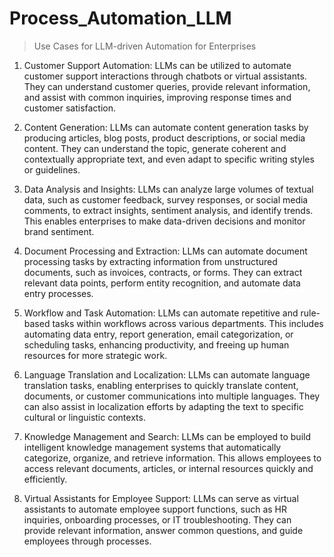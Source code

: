 # Process_Automation_LLM

> Use Cases for LLM-driven Automation for Enterprises

1. Customer Support Automation: LLMs can be utilized to automate customer support interactions through chatbots or virtual assistants. They can understand customer queries, provide relevant information, and assist with common inquiries, improving response times and customer satisfaction.
    
2. Content Generation: LLMs can automate content generation tasks by producing articles, blog posts, product descriptions, or social media content. They can understand the topic, generate coherent and contextually appropriate text, and even adapt to specific writing styles or guidelines.
    
3. Data Analysis and Insights: LLMs can analyze large volumes of textual data, such as customer feedback, survey responses, or social media comments, to extract insights, sentiment analysis, and identify trends. This enables enterprises to make data-driven decisions and monitor brand sentiment.
    
4. Document Processing and Extraction: LLMs can automate document processing tasks by extracting information from unstructured documents, such as invoices, contracts, or forms. They can extract relevant data points, perform entity recognition, and automate data entry processes.
    
5. Workflow and Task Automation: LLMs can automate repetitive and rule-based tasks within workflows across various departments. This includes automating data entry, report generation, email categorization, or scheduling tasks, enhancing productivity, and freeing up human resources for more strategic work.
    
6. Language Translation and Localization: LLMs can automate language translation tasks, enabling enterprises to quickly translate content, documents, or customer communications into multiple languages. They can also assist in localization efforts by adapting the text to specific cultural or linguistic contexts.
    
7. Knowledge Management and Search: LLMs can be employed to build intelligent knowledge management systems that automatically categorize, organize, and retrieve information. This allows employees to access relevant documents, articles, or internal resources quickly and efficiently.
    
8. Virtual Assistants for Employee Support: LLMs can serve as virtual assistants to automate employee support functions, such as HR inquiries, onboarding processes, or IT troubleshooting. They can provide relevant information, answer common questions, and guide employees through processes.
